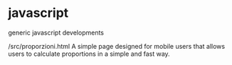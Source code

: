 # javascript
generic javascript developments

/src/proporzioni.html
A simple page designed for mobile users that allows users to calculate proportions in a simple and fast way.
